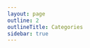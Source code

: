 ```yaml
---
layout: page
outline: 2
outlineTitle: Categories
sidebar: true
---
```


<script setup>
import { data } from './index.data.ts'
import IconsOverview from '../.vitepress/theme/components/icons/IconsOverview.vue'
import PageContainer from '../.vitepress/theme/components/PageContainer.vue'

const { categories, icons } = data
</script>

<PageContainer>
  <IconsOverview :icons="icons" />
</PageContainer>
